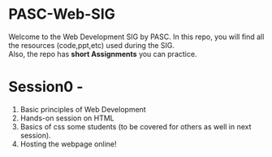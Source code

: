 # PASC-Web-SIG
Welcome to the Web Development SIG by PASC. In this repo, you will find all the resources (code,ppt,etc) used during the SIG.<br>Also, the repo has <strong>short Assignments</strong> you can practice.

# Session0 - <br>
<ol>
  <li>Basic principles of Web Development</li>
  <li>Hands-on session on HTML</li>
  <li>Basics of css some students (to be covered for others as well in next session).</li>
  <li>Hosting the webpage online!</li>
</ol>